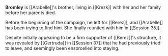 **Bromley** is [[Arabelle]]'s brother, living in [[Krezk]] with her and her family before her parents died.

Before the beginning of the campaign, he left for [[Berez]], and [[Arabelle]] has been trying to find him. She finally reunited with him in [[Session 35]].

Despite initially appearing to be a firm supporter of [[Berez]]'s structure, it was revealed by [[Gertruda]] in [[Session 37]] that he had previously tried to leave, and seemingly been ensorcelled into staying.